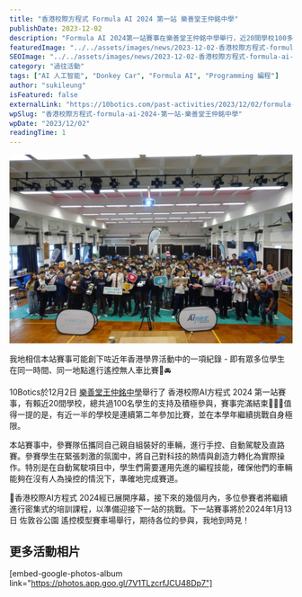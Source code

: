 ```yaml
---
title: "香港校際方程式 Formula AI 2024 第一站 樂善堂王仲銘中學"
publishDate: 2023-12-02
description: "Formula AI 2024第一站賽事在樂善堂王仲銘中學舉行，近20間學校100多名學生參與手控、自動駕駛及直路賽，展現編程技能和科技熱情，創下學界活動紀錄。"
featuredImage: "../../assets/images/news/2023-12-02-香港校際方程式-formula-ai-2024-第一站-樂善堂王仲銘中學/image1.jpg"
SEOImage: "../../assets/images/news/2023-12-02-香港校際方程式-formula-ai-2024-第一站-樂善堂王仲銘中學/image1.jpg"
category: "過往活動"
tags: ["AI 人工智能", "Donkey Car", "Formula AI", "Programming 編程"]
author: "sukileung"
isFeatured: false
externalLink: "https://10botics.com/past-activities/2023/12/02/formula-ai-2024-1st-wcmss/"
wpSlug: "香港校際方程式-formula-ai-2024-第一站-樂善堂王仲銘中學"
wpDate: "2023/12/02"
readingTime: 1
---
```


![](../../assets/images/news/2023-12-02-香港校際方程式-formula-ai-2024-第一站-樂善堂王仲銘中學/image2.jpg)

我地相信本站賽事可能創下咗近年香港學界活動中的一項紀錄 - 即有眾多位學生在同一時間、同一地點進行遙控無人車比賽🧐🚘

10Botics於12月2日 [樂善堂王仲銘中學](https://www.wcmss.edu.hk/)舉行了 香港校際AI方程式 2024 第一站賽事，有賴近20間學校，總共過100名學生的支持及積極參與，賽事完滿結束🌟🌟🌟值得一提的是，有近一半的學校是連續第二年參加比賽，並在本學年繼續挑戰自身極限。

本站賽事中，參賽隊伍攜同自己親自組裝好的車輛，進行手控、自動駕駛及直路賽。參賽學生在緊張刺激的氛圍中，將自己對科技的熱情與創造力轉化為實際操作。特別是在自動駕駛項目中，學生們需要運用先進的編程技能，確保他們的車輛能夠在沒有人為操控的情況下，準確地完成賽道。

🎊香港校際AI方程式 2024經已展開序幕，接下來的幾個月內，多位參賽者將繼續進行密集式的培訓課程，以準備迎接下一站的挑戰。下一站賽事將於2024年1月13日 佐敦谷公園 遙控模型賽車場舉行，期待各位的參與，我地到時見！

## 更多活動相片

[embed-google-photos-album link="https://photos.app.goo.gl/7V1TLzcrfJCU48Dp7"]
